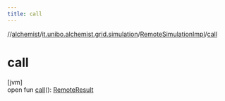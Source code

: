 ```yaml
---
title: call
---
```

//[alchemist](../../../index.html)/[it.unibo.alchemist.grid.simulation](../index.html)/[RemoteSimulationImpl](index.html)/[call](call.html)



# call



[jvm]\
open fun [call](call.html)(): [RemoteResult](../-remote-result/index.html)




